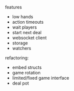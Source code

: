 features
* low hands
* action timeouts
* wait players
* start next deal
* websocket client
* storage
* watchers

refactoring:
* embed structs
* game rotation
* limited/fixed game interface
* deal pot
